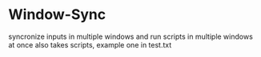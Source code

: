 # Window-Sync
syncronize inputs in multiple windows and run scripts in multiple windows at once
also takes scripts, example one in test.txt
